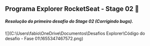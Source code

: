 ## Programa Explorer RocketSeat - Stage 02  🚀

##### Resolução do primeiro desafio do Stage 02 (Corrigindo bugs).



![](C:\Users\fabio\OneDrive\Documentos\Desafios Explorer\Código do desafio - Fase 01\1655347467572.png)





